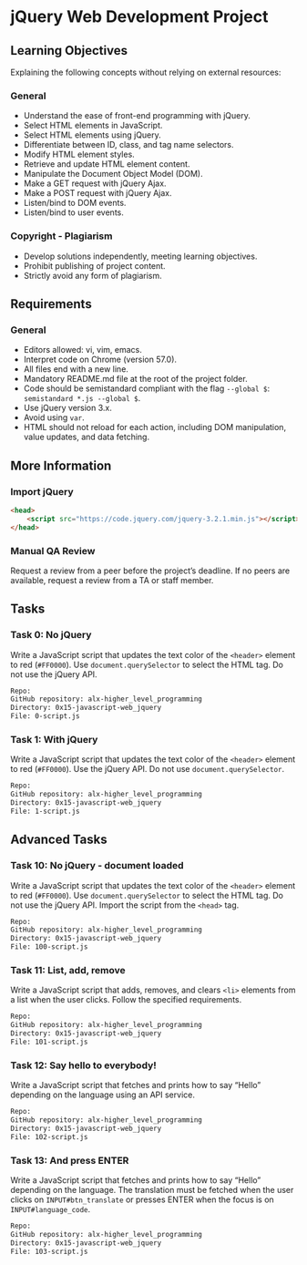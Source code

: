 # jQuery Web Development Project

## Learning Objectives

Explaining the following concepts without relying on external resources:

### General
- Understand the ease of front-end programming with jQuery.
- Select HTML elements in JavaScript.
- Select HTML elements using jQuery.
- Differentiate between ID, class, and tag name selectors.
- Modify HTML element styles.
- Retrieve and update HTML element content.
- Manipulate the Document Object Model (DOM).
- Make a GET request with jQuery Ajax.
- Make a POST request with jQuery Ajax.
- Listen/bind to DOM events.
- Listen/bind to user events.

### Copyright - Plagiarism

- Develop solutions independently, meeting learning objectives.
- Prohibit publishing of project content.
- Strictly avoid any form of plagiarism.

## Requirements

### General
- Editors allowed: vi, vim, emacs.
- Interpret code on Chrome (version 57.0).
- All files end with a new line.
- Mandatory README.md file at the root of the project folder.
- Code should be semistandard compliant with the flag `--global $`: `semistandard *.js --global $`.
- Use jQuery version 3.x.
- Avoid using `var`.
- HTML should not reload for each action, including DOM manipulation, value updates, and data fetching.

## More Information

### Import jQuery
```html
<head>
    <script src="https://code.jquery.com/jquery-3.2.1.min.js"></script>
</head>
```

### Manual QA Review
Request a review from a peer before the project’s deadline. If no peers are available, request a review from a TA or staff member.

## Tasks

### Task 0: No jQuery
Write a JavaScript script that updates the text color of the `<header>` element to red (`#FF0000`). 
Use `document.querySelector` to select the HTML tag. Do not use the jQuery API.

```html
Repo:
GitHub repository: alx-higher_level_programming
Directory: 0x15-javascript-web_jquery
File: 0-script.js
```

### Task 1: With jQuery
Write a JavaScript script that updates the text color of the `<header>` element to red (`#FF0000`). 
Use the jQuery API. Do not use `document.querySelector`.

```html
Repo:
GitHub repository: alx-higher_level_programming
Directory: 0x15-javascript-web_jquery
File: 1-script.js
```


## Advanced Tasks

### Task 10: No jQuery - document loaded
Write a JavaScript script that updates the text color of the `<header>` element to red (`#FF0000`). 
Use `document.querySelector` to select the HTML tag. Do not use the jQuery API. Import the script from the `<head>` tag.

```html
Repo:
GitHub repository: alx-higher_level_programming
Directory: 0x15-javascript-web_jquery
File: 100-script.js
```

### Task 11: List, add, remove
Write a JavaScript script that adds, removes, and clears `<li>` elements from a list when the user clicks. Follow the specified requirements.

```html
Repo:
GitHub repository: alx-higher_level_programming
Directory: 0x15-javascript-web_jquery
File: 101-script.js
```

### Task 12: Say hello to everybody!
Write a JavaScript script that fetches and prints how to say “Hello” depending on the language using an API service.

```html
Repo:
GitHub repository: alx-higher_level_programming
Directory: 0x15-javascript-web_jquery
File: 102-script.js
```

### Task 13: And press ENTER
Write a JavaScript script that fetches and prints how to say “Hello” depending on the language. 
The translation must be fetched when the user clicks on `INPUT#btn_translate` or presses ENTER when the focus is on `INPUT#language_code`.

```html
Repo:
GitHub repository: alx-higher_level_programming
Directory: 0x15-javascript-web_jquery
File: 103-script.js
```
